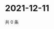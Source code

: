 # 2021-12-11

共 0 条

<!-- BEGIN WEIBO -->
<!-- 最后更新时间 Sat Dec 11 2021 04:15:16 GMT+0800 (China Standard Time) -->

<!-- END WEIBO -->
